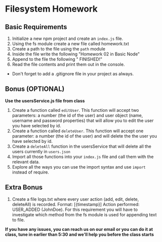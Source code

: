 # Filesystem Homework

## Basic Requirements

1. Initialize a new npm project and create an `index.js` file.
2. Using the fs module create a new file called homework.txt
3. Create a path to the file using the `path` module
4. Inside the file write the following "Homework 02 in Basic Node"
5. Append to the file the following " FINISHED!"
6. Read the file contents and print them out in the console.

- Don't forget to add a .gitignore file in your project as always.

## Bonus (OPTIONAL)

**Use the usersService.js file from class**

1. Create a function called `editUser`. This function will accept two parameters: a number (the id of the user) and user object (name, username and password properties) that will allow you to edit the user you have selected by id.
2. Create a function called `deleteUser`. This function will accept one parameter: a number (the id of the user) and will delete the the user you have selected by id.
3. Create a `deleteAll` function in the usersService that will delete all the users currently in `users.json`
4. Import all those functions into your `index.js` file and call them with the relevant data.
5. Explore all the ways you can use the import syntax and use `import` instead of require.

## Extra Bonus

1. Create a file logs.txt where every user action (add, edit, delete, deleteAll) is recorded. Format: [{timestamp}] Action performed: USER_ADDED (JohnDoe). For this requirement you will have to investigate which method from the fs module is used for appending text to file.

**If you have any issues, you can reach us on our email or you can do it at class, tune in earlier than 5:30 and we'll help you before the class starts**
